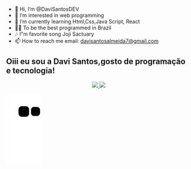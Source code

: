 - 👋 Hi, I’m @DaviSantosDEV
- 👀 I’m interested in web programming
- 🌱 I’m currently learning Html,Css,Java Script, React
- 👨‍💻 To be the best programmed in Brazil
- 🎶 I"m favorite song Joji Sactuary
- 📫 How to reach me email: davisantosalmeida7@gmail.com

## Oiii eu sou a Davi Santos,gosto de programação e tecnologia!
<div align="center">
  <a href="🌱 Atualmente estou aprendendo Html,Css,Java Sript, React">
  <img height="180em" src="https://github-readme-stats.vercel.app/api?username=DaviSantosDEV&show_icons=true&theme=dracula&include_all_commits=true&count_private=true"/>
  <img height="180em" src="https://github-readme-stats.vercel.app/api/top-langs/?username=DaviSantosDEV&layout=compact&langs_count=7&theme=pink"/>
</div>

  ![Snake animation](https://github.com/rafaballerini/rafaballerini/blob/output/github-contribution-grid-snake.svg)
